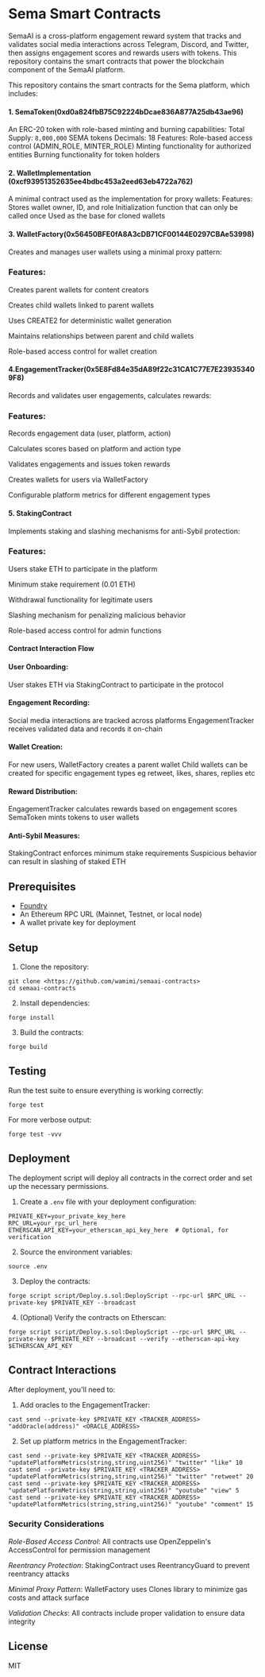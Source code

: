 # Sema Smart Contracts
SemaAI is a cross-platform engagement reward system that tracks and validates social media interactions across Telegram, Discord, and Twitter, then assigns engagement scores and rewards users with tokens. This repository contains the smart contracts that power the blockchain component of the SemaAI platform.

This repository contains the smart contracts for the Sema platform, which includes:

#### 1. SemaToken(0xd0a824fbB75C92224bDcae836A877A25db43ae96)

An ERC-20 token with role-based minting and burning capabilities:
Total Supply: `8,000,000` SEMA tokens
Decimals: 18
Features:
Role-based access control (ADMIN_ROLE, MINTER_ROLE)
Minting functionality for authorized entities
Burning functionality for token holders

#### 2. WalletImplementation (0xcf93951352635ee4bdbc453a2eed63eb4722a762)

A minimal contract used as the implementation for proxy wallets:
Features:
Stores wallet owner, ID, and role
Initialization function that can only be called once
Used as the base for cloned wallets

#### 3. WalletFactory(0x56450BFE0fA8A3cDB71CF00144E0297CBAe53998)

Creates and manages user wallets using a minimal proxy pattern:

### Features:
Creates parent wallets for content creators

Creates child wallets linked to parent wallets

Uses CREATE2 for deterministic wallet generation

Maintains relationships between parent and child wallets

Role-based access control for wallet creation

#### 4.EngagementTracker(0x5E8Fd84e35dA89f22c31CA1C77E7E239353409F8)

Records and validates user engagements, calculates rewards:

### Features:
Records engagement data (user, platform, action)

Calculates scores based on platform and action type

Validates engagements and issues token rewards

Creates wallets for users via WalletFactory

Configurable platform metrics for different engagement types

#### 5. StakingContract
Implements staking and slashing mechanisms for anti-Sybil protection:

### Features:
Users stake ETH to participate in the platform

Minimum stake requirement (0.01 ETH)

Withdrawal functionality for legitimate users

Slashing mechanism for penalizing malicious behavior

Role-based access control for admin functions

#### Contract Interaction Flow
#### User Onboarding:
User stakes ETH via StakingContract to participate in the protocol

#### Engagement Recording:
Social media interactions are tracked across platforms
EngagementTracker receives validated data and records it on-chain

#### Wallet Creation:
For new users, WalletFactory creates a parent wallet
Child wallets can be created for specific engagement types eg retweet, likes, shares, replies etc

#### Reward Distribution:
EngagementTracker calculates rewards based on engagement scores
SemaToken mints tokens to user wallets

#### Anti-Sybil Measures:
StakingContract enforces minimum stake requirements
Suspicious behavior can result in slashing of staked ETH



## Prerequisites

- [Foundry](https://book.getfoundry.sh/getting-started/installation)
- An Ethereum RPC URL (Mainnet, Testnet, or local node)
- A wallet private key for deployment

## Setup

1. Clone the repository:
```shell
git clone <https://github.com/wamimi/semaai-contracts>
cd semaai-contracts
```

2. Install dependencies:
```shell
forge install
```

3. Build the contracts:
```shell
forge build
```

## Testing

Run the test suite to ensure everything is working correctly:

```shell
forge test
```

For more verbose output:

```shell
forge test -vvv
```

## Deployment

The deployment script will deploy all contracts in the correct order and set up the necessary permissions.

1. Create a `.env` file with your deployment configuration:
```
PRIVATE_KEY=your_private_key_here
RPC_URL=your_rpc_url_here
ETHERSCAN_API_KEY=your_etherscan_api_key_here  # Optional, for verification
```

2. Source the environment variables:
```shell
source .env
```

3. Deploy the contracts:
```shell
forge script script/Deploy.s.sol:DeployScript --rpc-url $RPC_URL --private-key $PRIVATE_KEY --broadcast
```

4. (Optional) Verify the contracts on Etherscan:
```shell
forge script script/Deploy.s.sol:DeployScript --rpc-url $RPC_URL --private-key $PRIVATE_KEY --broadcast --verify --etherscan-api-key $ETHERSCAN_API_KEY
```

## Contract Interactions

After deployment, you'll need to:

1. Add oracles to the EngagementTracker:
```shell
cast send --private-key $PRIVATE_KEY <TRACKER_ADDRESS> "addOracle(address)" <ORACLE_ADDRESS>
```

2. Set up platform metrics in the EngagementTracker:
```shell
cast send --private-key $PRIVATE_KEY <TRACKER_ADDRESS> "updatePlatformMetrics(string,string,uint256)" "twitter" "like" 10
cast send --private-key $PRIVATE_KEY <TRACKER_ADDRESS> "updatePlatformMetrics(string,string,uint256)" "twitter" "retweet" 20
cast send --private-key $PRIVATE_KEY <TRACKER_ADDRESS> "updatePlatformMetrics(string,string,uint256)" "youtube" "view" 5
cast send --private-key $PRIVATE_KEY <TRACKER_ADDRESS> "updatePlatformMetrics(string,string,uint256)" "youtube" "comment" 15
```

### Security Considerations
*Role-Based Access Control*: All contracts use OpenZeppelin's AccessControl for permission management

*Reentrancy Protection*: StakingContract uses ReentrancyGuard to prevent reentrancy attacks

*Minimal Proxy Pattern*: WalletFactory uses Clones library to minimize gas costs and attack surface

*Validation Checks*: All contracts include proper validation to ensure data integrity


## License

MIT
